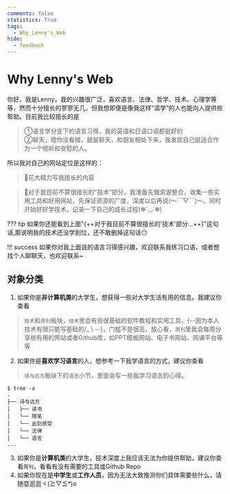 ```yaml
---
comments: false
statistics: True
tags:
  - Why_Lenny's_Web
hide:
  - feedback
---
```


# Why Lenny's Web
你好，我是Lenny，我的兴趣很广泛，喜欢语言、法律、哲学、技术、心理学等等，然而十分擅长的寥寥无几，但我想即便是像我这样“滥学”的人也能向人提供些帮助。目前我比较擅长的是
>①语言学分支下的语言习得，我的英语和日语口语都挺好的 <br>
>②聊天，嗯你没看错，就是聊天，和朋友相处下来，我发现自己挺适合作为一个倾听和安慰的人。

所以我对自己的网站定位是这样的：

>🥰花大精力写我擅长的内容 <br>

>🤗对于我目前不算很擅长的“技术”部分，我准备先做资源整合，收集一些实用工具和好用网站，先保证资源的广度，深度以后再说(～￣▽￣)～。同时开始好好学技术，记录一下自己的成长过程(❁´◡`❁)

??? tip
    如果你还能看到上面"{++对于我目前不算很擅长的'技术'部分$\dots$++}"这句话,那说明我的技术还没学到位，还不敢删掉这句话😶

!!! success 
    如果你对我上面说的语言习得感兴趣，欢迎联系我练习口语，或者想找个人聊聊天，也欢迎联系~

## 对象分类

1. 如果你是**非计算机类**的大学生，想获得一些对大学生活有用的信息，我建议你查看
>`技术`和`周刊`板块，`技术`里会有些很基础的软件教程和实用工具，{--因为本人技术有限只能写基础的/_ \ --}，门槛不是很高，放心看，`周刊`里我会每周分享些有用的网站或者Github库，如PPT模板网站、电子书网站、网课平台等等

2. 如果你是**喜欢学习语言**的人，想参考一下我学语言的方式，建议你查看
>`诗与远方`板块下的`语言`小节，里面会写一些我学习语言的心得。
```
$ tree -a
.
├── 诗与远方 
│   ├── 读书
│   └── 随笔
│   └── 此刻感受
│   └── 法律
│   └── 语言
...

```
3. 如果你是**计算机类**的大学生，技术深度上我应该无法为你提供帮助，建议你查看`周刊`，看看有没有需要的工具或Github Repo
4. 如果你现在是**中学生**或**工作人员**，因为无法大致推测你们具体需要些什么，请随意逛逛ヾ(≧▽≦*)o